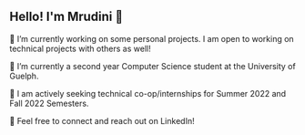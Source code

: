 ## Hello! I'm Mrudini 👋


🔭 I’m currently working on some personal projects. I am open to working on technical projects with others as well!

🌱 I’m currently a second year Computer Science student at the University of Guelph. 

👥 I am actively seeking technical co-op/internships for Summer 2022 and Fall 2022 Semesters.

💼 Feel free to connect and reach out on LinkedIn!
